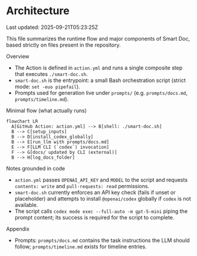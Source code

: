 # Architecture

Last updated: 2025-09-21T05:23:25Z

This file summarizes the runtime flow and major components of Smart Doc, based strictly on files present in the repository.

Overview

- The Action is defined in `action.yml` and runs a single composite step that executes `./smart-doc.sh`.
- `smart-doc.sh` is the entrypoint: a small Bash orchestration script (strict mode: `set -euo pipefail`).
- Prompts used for generation live under `prompts/` (e.g. `prompts/docs.md`, `prompts/timeline.md`).

Minimal flow (what actually runs)

```mermaid
flowchart LR
  A[GitHub Action: action.yml] --> B[shell: ./smart-doc.sh]
  B --> C[setup_inputs]
  B --> D[install_codex_globally]
  B --> E[run_llm with prompts/docs.md]
  E --> F[LLM CLI (`codex`) invocation]
  F --> G[docs/ updated by CLI (external)]
  B --> H[log_docs_folder]
```

Notes grounded in code

- `action.yml` passes `OPENAI_API_KEY` and `MODEL` to the script and requests `contents: write` and `pull-requests: read` permissions.
- `smart-doc.sh` currently enforces an API key check (fails if unset or placeholder) and attempts to install `@openai/codex` globally if `codex` is not available.
- The script calls `codex mode exec --full-auto -m gpt-5-mini` piping the prompt content; its success is required for the script to complete.

Appendix

- Prompts: `prompts/docs.md` contains the task instructions the LLM should follow; `prompts/timeline.md` exists for timeline entries.

